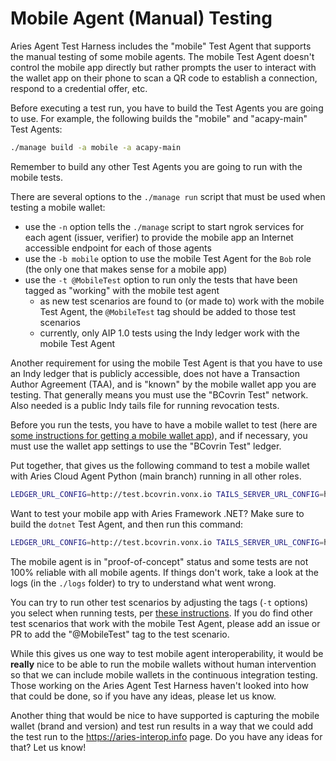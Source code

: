 # Mobile Agent (Manual) Testing

Aries Agent Test Harness includes the "mobile" Test Agent that supports the manual testing of some mobile agents.
The mobile Test Agent doesn't control the mobile app directly but rather prompts the user to interact with
the wallet app on their phone to scan a QR code to establish a connection, respond to a credential offer, etc.

Before executing a test run, you have to build the Test Agents you are going to use. For example, the following builds the "mobile" and "acapy-main" Test Agents:

```bash
./manage build -a mobile -a acapy-main
```

Remember to build any other Test Agents you are going to run with the mobile tests.

There are several options to the `./manage run` script that must be used when testing a mobile wallet:

- use the `-n` option tells the `./manage` script to start ngrok services for each agent (issuer, verifier) to provide the mobile app an Internet accessible endpoint for each of those agents
- use the `-b mobile` option to use the mobile Test Agent for the `Bob` role (the only one that makes sense for a mobile app)
- use the `-t @MobileTest` option to run only the tests that have been tagged as "working" with the mobile test agent
  - as new test scenarios are found to (or made to) work with the mobile Test Agent, the `@MobileTest` tag should be added to those test scenarios
  - currently, only AIP 1.0 tests using the Indy ledger work with the mobile Test Agent

Another requirement for using the mobile Test Agent is that you have to use an Indy ledger that is publicly accessible, does not have a
Transaction Author Agreement (TAA), and is "known" by the mobile wallet app you are testing. That generally means you must use the "BCovrin
Test" network. Also needed is a public Indy tails file for running revocation tests.

Before you run the tests, you have to have a mobile wallet to test (here are [some instructions for getting a mobile wallet app](https://vonx.io/getwallet)),
and if necessary, you must use the wallet app settings to use the "BCovrin Test" ledger.

Put together, that gives us the following command to test a mobile wallet with Aries Cloud Agent Python (main branch) running in all other roles.

```bash
LEDGER_URL_CONFIG=http://test.bcovrin.vonx.io TAILS_SERVER_URL_CONFIG=https://tails.vonx.io ./manage run -d acapy-main -b mobile -n -t @MobileTest
```

Want to test your mobile app with Aries Framework .NET? Make sure to build the `dotnet` Test Agent, and then run this command:

```bash
LEDGER_URL_CONFIG=http://test.bcovrin.vonx.io TAILS_SERVER_URL_CONFIG=https://tails.vonx.io ./manage run -d dotnet -b mobile -n -t @MobileTest
```

The mobile agent is in "proof-of-concept" status and some tests are not 100% reliable with all mobile agents. If things don't work, take a look at the
logs (in the `./logs` folder) to try to understand what went wrong.

You can try to run other test scenarios by adjusting the tags (`-t` options) you select when running tests, per [these instructions](./README.md#test-tags).
If you do find other test scenarios that work with the mobile Test Agent, please add an issue or PR to add the "@MobileTest" tag to the test scenario.

While this gives us one way to test mobile agent interoperability, it would be **really** nice to be able to run the mobile wallets without human intervention
so that we can include mobile wallets in the continuous integration testing. Those working on the Aries Agent Test Harness haven't looked into how that
could be done, so if you have any ideas, please let us know.

Another thing that would be nice to have supported is capturing the mobile wallet (brand and version) and test run results in a way that we could add the test run
to the https://aries-interop.info page. Do you have any ideas for that? Let us know!
